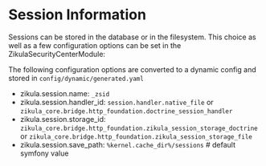 # Session Information

Sessions can be stored in the database or in the filesystem. This choice as well as a few configuration options
can be set in the ZikulaSecurityCenterModule:

The following configuration options are converted to a dynamic config and stored in `config/dynamic/generated.yaml`
 - zikula.session.name: `_zsid`
 - zikula.session.handler_id:
    `session.handler.native_file`
    or
    `zikula_core.bridge.http_foundation.doctrine_session_handler`
 - zikula.session.storage_id:
    `zikula_core.bridge.http_foundation.zikula_session_storage_doctrine`
    or
    `zikula_core.bridge.http_foundation.zikula_session_storage_file`
 - zikula.session.save_path: `%kernel.cache_dir%/sessions` # default symfony value
